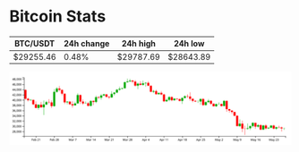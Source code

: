 # Bitcoin Stats

BTC/USDT|24h change|24h high|24h low|
|---|---|---|---|
|$29255.46|0.48%|$29787.69|$28643.89|

<img src="./chart.svg">
